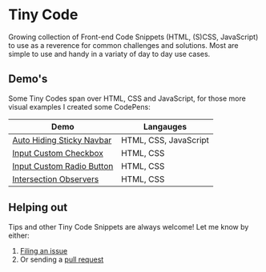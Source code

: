 # Tiny Code

Growing collection of Front-end Code Snippets (HTML, (S)CSS, JavaScript) to use as a reverence for common challenges and solutions. Most are simple to use and handy in a variaty of day to day use cases.

## Demo's
Some Tiny Codes span over HTML, CSS and JavaScript, for those more visual examples I created some CodePens:

| Demo  | Langauges |
| ------------- | ------------- |
| [Auto Hiding Sticky Navbar](https://codepen.io/markteekman/pen/JjEwrVp) | HTML, CSS, JavaScript |
| [Input Custom Checkbox](https://codepen.io/markteekman/pen/BapvmBB) | HTML, CSS |
| [Input Custom Radio Button](https://codepen.io/markteekman/pen/poRqdjR) | HTML, CSS |
| [Intersection Observers](https://codepen.io/markteekman/pen/oNBMERX) | HTML, CSS |

## Helping out
Tips and other Tiny Code Snippets are always welcome! Let me know by either:
  1. [Filing an issue](https://github.com/markteekman/tiny-code/issues)
  2. Or sending a [pull request](https://github.com/markteekman/tiny-code/pulls)
